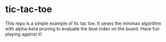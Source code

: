 # tic-tac-toe
This repo is a simple example of tic tac toe. It ueses the minimax algorithm with alpha-beta pruning to evaluate the best index on the board. Have fun playing against it!

